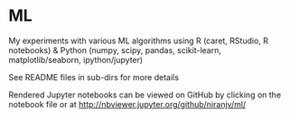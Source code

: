 # ML 
My experiments with various ML algorithms using R (caret, RStudio, R notebooks) & Python (numpy, scipy, pandas, scikit-learn, matplotlib/seaborn, ipython/jupyter) 

See README files in sub-dirs for more details

Rendered Jupyter notebooks can be viewed on GitHub by clicking on the notebook file or at http://nbviewer.jupyter.org/github/niranjv/ml/

